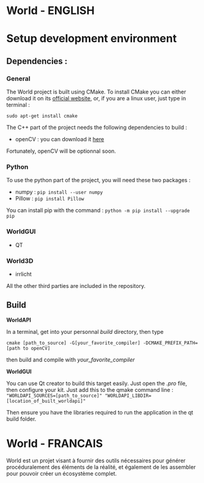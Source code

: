 ﻿# World - ENGLISH

# Setup development environment

## Dependencies :

### General

The World project is built using CMake. To install CMake you can either download it on
its [official website](https://cmake.org/install/), or, if you are a linux user,
just type in terminal : 
```
sudo apt-get install cmake
```

The C++ part of the project needs the following dependencies to build :
- openCV : you can download it [here](https://sourceforge.net/projects/opencvlibrary/)

Fortunately, openCV will be optionnal soon.

### Python

To use the python part of the project, you will need these two packages :
- numpy : `pip install --user numpy`
- Pillow : `pip install Pillow`

You can install pip with the command : `python -m pip install --upgrade pip`

### WorldGUI

- QT

### World3D

- irrlicht

All the other third parties are included in the repository.

## Build

**WorldAPI**

In a terminal, get into your personnal *build* directory, then type

```
cmake [path_to_source] -G[your_favorite_compiler] -DCMAKE_PREFIX_PATH=[path to openCV]
```

then build and compile with *your_favorite_compiler*

**WorldGUI**

You can use Qt creator to build this target easily. Just open the *.pro* file, then configure your kit.
Just add this to the qmake command line : `"WORLDAPI_SOURCES=[path_to_source]" "WORLDAPI_LIBDIR=[location_of_built_worldapi]"`

Then ensure you have the libraries required to run the application in the qt build folder.

# World - FRANCAIS

World est un projet visant à fournir des outils nécessaires pour générer procéduralement des éléments
de la réalité, et également de les assembler pour pouvoir créer un écosystème complet.

